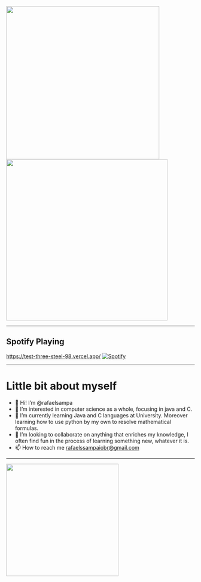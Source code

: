 
<!---


</div> -->


<a href="https://github.com/anuraghazra/github-readme-stats">
  <img width="409" align="center" src="https://github-readme-stats.vercel.app/api?username=rafaelsampa&theme=vue-dark&show_icons=true&hide_border=true&count_private=false" />
</a>
<a href="https://github.com/anuraghazra/convoychat">
  <img width="431" align="center" src="https://github-readme-streak-stats.herokuapp.com/?user=rafaelsampa&theme=vue-dark&hide_border=true" />
</a>


_________________________________
## Spotify Playing

https://test-three-steel-98.vercel.app/
[![Spotify](https://test-git-main-rafaels-projects-3e08fbcb.vercel.app/api/spotify)](https://open.spotify.com/user/rafael.silva25)

_________________________________

# Little bit about myself
- 👋 Hi! I’m @rafaelsampa
- 👀 I’m interested in computer science as a whole, focusing in java and C. 
- 🌱 I’m currently learning Java and C languages at University. Moreover learning how to use python by my own to resolve mathematical formulas.
- 💞️ I’m looking to collaborate on anything that enriches my knowledge, I often find fun in the process of learning something new, whatever it is.
- 📫 How to reach me rafaelssampaiobr@gmail.com
  
________________________________

<a href="https://github.com/anuraghazra/github-readme-stats">
  <img height=300 align="center" src="https://github-readme-stats.vercel.app/api/top-langs/?username=rafaelsampa&theme=vue-dark&show_icons=true&hide_border=true&layout=donut" />
</a>

